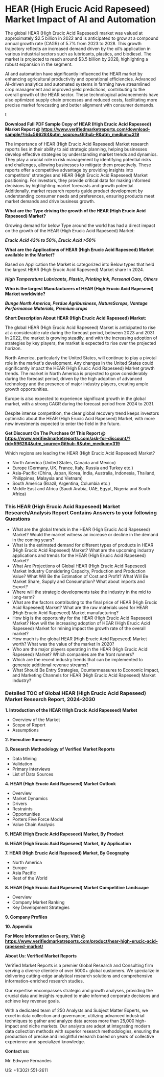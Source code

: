 <meta name="title" content="Global  HEAR (High Erucic Acid Rapeseed) Market Impact of AI and Automation"><meta name="description" content="  The global HEAR (High Erucic Acid Rapeseed) market was valued at approximately $2.5 billion in 2022 and is anticipated to grow at a compound annual growth rate (CAGR"><meta name="title" content=" HEAR (High Erucic Acid Rapeseed) Market Size, Share, Scope, Trends, Growth, Opportunities, Analysis, Forecast"> <h1>HEAR (High Erucic Acid Rapeseed) Market Impact of AI and Automation</h1> <p>The global HEAR (High Erucic Acid Rapeseed) market was valued at approximately $2.5 billion in 2022 and is anticipated to grow at a compound annual growth rate (CAGR) of 5.7% from 2023 to 2028. This growth trajectory reflects an increased demand driven by the oil’s application in various industrial sectors such as lubricants, plastics, and biodiesel. The market is projected to reach around $3.5 billion by 2028, highlighting a robust expansion in the segment.</p> <p>AI and automation have significantly influenced the HEAR market by enhancing agricultural productivity and operational efficiencies. Advanced AI-driven analytics and automated systems in farming have streamlined crop management and improved yield predictions, contributing to the overall growth of the HEAR sector. These technological advancements have also optimized supply chain processes and reduced costs, facilitating more precise market forecasting and better alignment with consumer demands.</p> t</p><p id="" class=""><strong>Download Full PDF Sample Copy of HEAR (High Erucic Acid Rapeseed) Market Report @ <a href="https://www.verifiedmarketreports.com/download-sample/?rid=596284&utm_source=Github-R&utm_medium=319" target="_blank">https://www.verifiedmarketreports.com/download-sample/?rid=596284&utm_source=Github-R&utm_medium=319</a></strong></p><p>The importance of&nbsp;HEAR (High Erucic Acid Rapeseed) Market research reports lies in their ability to aid strategic planning, helping businesses develop effective strategies by understanding market trends and dynamics. They play a crucial role in risk management by identifying potential risks and challenges, allowing businesses to mitigate them proactively. These reports offer a competitive advantage by providing insights into competitors' strategies and HEAR (High Erucic Acid Rapeseed) Market positioning. For investors, they provide critical data for making informed decisions by highlighting market forecasts and growth potential. Additionally, market research reports guide product development by understanding consumer needs and preferences, ensuring products meet market demands and drive business growth.</p><p><strong>What are the&nbsp;Type driving the growth of the HEAR (High Erucic Acid Rapeseed) Market?</strong></p><p id="" class="">Growing demand for below Type around the world has had a direct impact on the growth of the HEAR (High Erucic Acid Rapeseed) Market:</p><em><strong> Erucic Acid 43% to 50%, Erucic Acid >50%</strong></em></p><strong>What are the&nbsp;Applications&nbsp;of HEAR (High Erucic Acid Rapeseed) Market available in the Market?</strong></p><p id="" class="">Based on Application the Market is categorized into Below types that held the largest HEAR (High Erucic Acid Rapeseed) Market share In 2024.</p><em><strong> High Temperature Lubricants, Plastic, Printing Ink, Personal Care, Others</strong></em></p><strong>Who is the largest Manufacturers of HEAR (High Erucic Acid Rapeseed) Market worldwide?</strong></p><p><em><strong> Bunge North America, Perdue Agribusiness, NatureScrops, Vantage Performance Materials, Premium crops</strong></em></p><p id="" class=""><strong>Short Description About HEAR (High Erucic Acid Rapeseed) Market:</strong></p><p>The global HEAR (High Erucic Acid Rapeseed) Market is anticipated to rise at a considerable rate during the forecast period, between 2023 and 2031. In 2022, the market is growing steadily, and with the increasing adoption of strategies by key players, the market is expected to rise over the projected horizon.</p><p>North America, particularly the United States, will continue to play a pivotal role in the market's development. Any changes in the United States could significantly impact the HEAR (High Erucic Acid Rapeseed) Market growth trends. The market in North America is projected to grow considerably during the forecast period, driven by the high adoption of advanced technology and the presence of major industry players, creating ample growth opportunities.</p><p>Europe is also expected to experience significant growth in the global market, with a strong CAGR during the forecast period from 2024 to 2031.</p><p>Despite intense competition, the clear global recovery trend keeps investors optimistic about the HEAR (High Erucic Acid Rapeseed) Market, with more new investments expected to enter the field in the future.</p><p id="" class=""><strong>Get Discount On The Purchase Of This Report @ <a href="https://www.verifiedmarketreports.com/ask-for-discount/?rid=596284&utm_source=Github-R&utm_medium=319" target="_blank">https://www.verifiedmarketreports.com/ask-for-discount/?rid=596284&utm_source=Github-R&utm_medium=319</a></strong></p>Which regions are leading the HEAR (High Erucic Acid Rapeseed) Market?</p><ul><li>North America (United States, Canada and Mexico)</li><li>Europe (Germany, UK, France, Italy, Russia and Turkey etc.)</li><li>Asia-Pacific (China, Japan, Korea, India, Australia, Indonesia, Thailand, Philippines, Malaysia and Vietnam)</li><li>South America (Brazil, Argentina, Columbia etc.)</li><li>Middle East and Africa (Saudi Arabia, UAE, Egypt, Nigeria and South Africa)</li></ul><h3 id="" class="">This HEAR (High Erucic Acid Rapeseed) Market Research/Analysis Report Contains Answers to your following Questions</h3><ul><li>What are the global trends in the HEAR (High Erucic Acid Rapeseed) Market? Would the market witness an increase or decline in the demand in the coming years?</li><li>What is the estimated demand for different types of products in HEAR (High Erucic Acid Rapeseed) Market? What are the upcoming industry applications and trends for the HEAR (High Erucic Acid Rapeseed) Market?</li><li>What Are Projections of Global HEAR (High Erucic Acid Rapeseed) Market Industry Considering Capacity, Production and Production Value? What Will Be the Estimation of Cost and Profit? What Will Be Market Share, Supply and Consumption? What about imports and Export?</li><li>Where will the strategic developments take the industry in the mid to long-term?</li><li>What are the factors contributing to the final price of HEAR (High Erucic Acid Rapeseed) Market? What are the raw materials used for HEAR (High Erucic Acid Rapeseed) Market manufacturing?</li><li>How big is the opportunity for the HEAR (High Erucic Acid Rapeseed) Market? How will the increasing adoption of HEAR (High Erucic Acid Rapeseed) Market for mining impact the growth rate of the overall market?</li><li>How much is the global HEAR (High Erucic Acid Rapeseed) Market worth? What was the value of the market In 2020?</li><li>Who are the major players operating in the HEAR (High Erucic Acid Rapeseed) Market? Which companies are the front runners?</li><li>Which are the recent industry trends that can be implemented to generate additional revenue streams?</li><li>What Should Be Entry Strategies, Countermeasures to Economic Impact, and Marketing Channels for HEAR (High Erucic Acid Rapeseed) Market Industry?</li></ul><h3 id="" class="">Detailed TOC of Global HEAR (High Erucic Acid Rapeseed) Market Research Report, 2024-2030</h3><p id="" class=""><strong>1. Introduction of the HEAR (High Erucic Acid Rapeseed) Market</strong></p><ul><li>Overview of the Market</li><li>Scope of Report</li><li>Assumptions</li></ul><p id="" class=""><strong>2. Executive Summary</strong></p><p id="" class=""><strong>3. Research Methodology of Verified Market Reports</strong></p><ul><li>Data Mining</li><li>Validation</li><li>Primary Interviews</li><li>List of Data Sources</li></ul><p id="" class=""><strong>4. HEAR (High Erucic Acid Rapeseed) Market Outlook</strong></p><ul><li>Overview</li><li>Market Dynamics</li><li>Drivers</li><li>Restraints</li><li>Opportunities</li><li>Porters Five Force Model</li><li>Value Chain Analysis</li></ul><p id="" class=""><strong>5. HEAR (High Erucic Acid Rapeseed) Market, By Product</strong></p><p id="" class=""><strong>6. HEAR (High Erucic Acid Rapeseed) Market, By Application</strong></p><p id="" class=""><strong>7. HEAR (High Erucic Acid Rapeseed) Market, By Geography</strong></p><ul><li>North America</li><li>Europe</li><li>Asia Pacific</li><li>Rest of the World</li></ul><p id="" class=""><strong>8. HEAR (High Erucic Acid Rapeseed) Market Competitive Landscape</strong></p><ul><li>Overview</li><li>Company Market Ranking</li><li>Key Development Strategies</li></ul><p id="" class=""><strong>9. Company Profiles</strong></p><p id="" class=""><strong>10. Appendix</strong></p><p id="" class=""><strong>For More Information or Query, Visit @ <a href="https://www.verifiedmarketreports.com/product/hear-high-erucic-acid-rapeseed-market/" target="_blank">https://www.verifiedmarketreports.com/product/hear-high-erucic-acid-rapeseed-market/</a></strong></p><p id="" class=""><strong>About Us: Verified Market Reports</strong></p><p id="" class="">Verified Market Reports is a premier Global Research and Consulting firm serving a diverse clientele of over 5000+ global customers. We specialize in delivering cutting-edge analytical research solutions and comprehensive information-enriched research studies.</p><p id="" class="">Our expertise encompasses strategic and growth analyses, providing the crucial data and insights required to make informed corporate decisions and achieve key revenue goals.</p><p id="" class="">With a dedicated team of 250 Analysts and Subject Matter Experts, we excel in data collection and governance, utilizing advanced industrial techniques to gather and analyze data across more than 25,000 high-impact and niche markets. Our analysts are adept at integrating modern data collection methods with superior research methodologies, ensuring the production of precise and insightful research based on years of collective experience and specialized knowledge.</p><p id="" class=""><strong>Contact us:</strong></p><p id="" class="">Mr. Edwyne Fernandes</p><p id="" class="">US: +1(302) 551-2611</p>